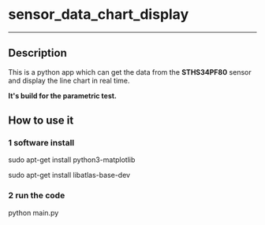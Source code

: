 # sensor_data_chart_display
---
## Description

This is a python app which can get the data from the **STHS34PF80** sensor
and display the line chart in real time.

**It's build for the parametric test.**

## How to use it
### 1 software install
sudo apt-get install python3-matplotlib

sudo apt-get install libatlas-base-dev
### 2 run the code
python main.py

